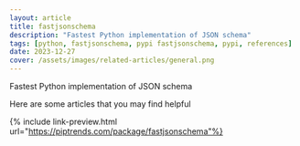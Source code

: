 ```yaml
---
layout: article
title: fastjsonschema
description: "Fastest Python implementation of JSON schema"
tags: [python, fastjsonschema, pypi fastjsonschema, pypi, references]
date: 2023-12-27
cover: /assets/images/related-articles/general.png
---
```


Fastest Python implementation of JSON schema

Here are some articles that you may find helpful

{% include link-preview.html url="https://piptrends.com/package/fastjsonschema"%}